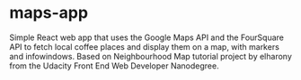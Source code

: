 # maps-app

Simple React web app that uses the Google Maps API and the FourSquare API to fetch local coffee places and display them on a map, with markers and infowindows. Based on Neighbourhood Map tutorial project by elharony from the Udacity Front End Web Developer Nanodegree. 